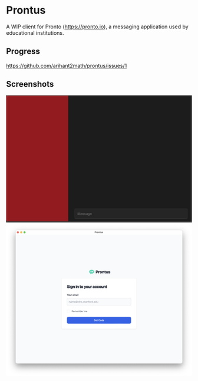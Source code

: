 # Prontus

A WIP client for Pronto (https://pronto.io), a messaging application used by educational institutions.

## Progress
https://github.com/arihant2math/prontus/issues/1

## Screenshots
![screenshot.png](screenshots/screenshot.png)
![login.png](screenshots/login.png)
